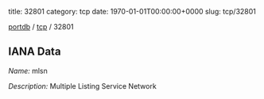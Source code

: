 title: 32801
category: tcp
date: 1970-01-01T00:00:00+0000
slug: tcp/32801

[portdb](/) / [tcp](/category/tcp.html) / 32801


## IANA Data

_Name:_ mlsn

_Description:_ Multiple Listing Service Network

